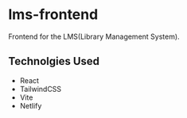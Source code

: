 # lms-frontend

Frontend for the LMS(Library Management System).

## Technolgies Used

- React
- TailwindCSS
- Vite
- Netlify
